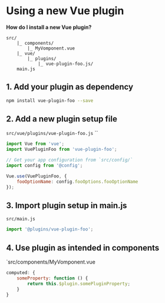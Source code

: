 
# Using a new Vue plugin

**How do I install a new Vue plugin?**

```
src/
	|_ components/
		|_ MyVomponent.vue
	|_ vue/
		|_ plugins/
			|_ vue-plugin-foo.js/
	main.js
```

## 1. Add your plugin as dependency

```bash
npm install vue-plugin-foo --save
```

## 2. Add a new plugin setup file

`src/vue/plugins/vue-plugin-foo.js`
``

```js
import Vue from 'vue';
import VuePluginFoo from 'vue-plugin-foo';

// Get your app configuration from `src/config/`
import config from '@config';

Vue.use(VuePluginFoo, {
	fooOptionName: config.fooOptions.fooOptionName
});
```

## 3. Import plugin setup in main.js

`src/main.js`

```js
import '@plugins/vue-plugin-foo';
```

## 4. Use plugin as intended in components

`src/components/MyVomponent.vue

```js
computed: {
	someProperty: function () {
		return this.$plugin.somePluginProperty;
	}
}
```
